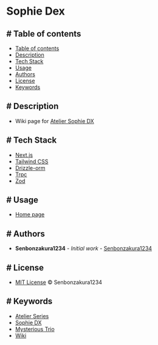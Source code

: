 # Sophie Dex

## \# Table of contents

-  [Table of contents](#table-of-contents)
-  [Description](#description)
-  [Tech Stack](#tech-stack)
-  [Usage](#usage)
-  [Authors](#authors)
-  [License](#license)
-  [Keywords](#keywords)

## \# Description

-  Wiki page for [Atelier Sophie DX](https://store.steampowered.com/app/1502970/Atelier%5FSophie%5FThe%5FAlchemist%5Fof%5Fthe%5FMysterious%5FBook%5FDX)

## \# Tech Stack

-  [Next.js](https://nextjs.org)
-  [Tailwind CSS](https://tailwindcss.com)
-  [Drizzle-orm](https://orm.drizzle.team)
-  [Trpc](https://trpc.io)
-  [Zod](https://zod.dev)

## \# Usage

-  [Home page](https://sophie-dex.vercel.app)

## \# Authors

-  **Senbonzakura1234** \- _Initial work_ \- [Senbonzakura1234](https://github.com/Senbonzakura1234)

## \# License

-  [MIT License](https://github.com/Senbonzakura1234/sophie-dex/blob/main/LICENSE) © Senbonzakura1234

## \# Keywords

-  [Atelier Series](https://www.google.com/search?q=Atelier+Series)
-  [Sophie DX](https://www.google.com/search?q=Sophie+DX)
-  [Mysterious Trio](https://www.google.com/search?q=Atelier+Mysterious+Trio)
-  [Wiki](https://www.google.com/search?q=Wiki)
